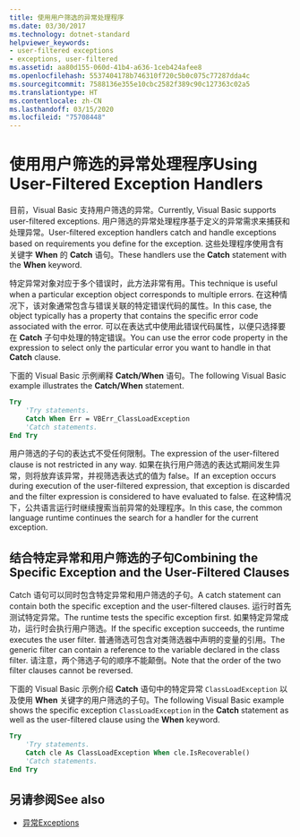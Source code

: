 ```yaml
---
title: 使用用户筛选的异常处理程序
ms.date: 03/30/2017
ms.technology: dotnet-standard
helpviewer_keywords:
- user-filtered exceptions
- exceptions, user-filtered
ms.assetid: aa80d155-060d-41b4-a636-1ceb424afee8
ms.openlocfilehash: 5537404178b746310f720c5b0c075c77287dda4c
ms.sourcegitcommit: 7588136e355e10cbc2582f389c90c127363c02a5
ms.translationtype: HT
ms.contentlocale: zh-CN
ms.lasthandoff: 03/15/2020
ms.locfileid: "75708448"
---
```

# <a name="using-user-filtered-exception-handlers"></a><span data-ttu-id="37a19-102">使用用户筛选的异常处理程序</span><span class="sxs-lookup"><span data-stu-id="37a19-102">Using User-Filtered Exception Handlers</span></span>

<span data-ttu-id="37a19-103">目前，Visual Basic 支持用户筛选的异常。</span><span class="sxs-lookup"><span data-stu-id="37a19-103">Currently, Visual Basic supports user-filtered exceptions.</span></span> <span data-ttu-id="37a19-104">用户筛选的异常处理程序基于定义的异常需求来捕获和处理异常。</span><span class="sxs-lookup"><span data-stu-id="37a19-104">User-filtered exception handlers catch and handle exceptions based on requirements you define for the exception.</span></span> <span data-ttu-id="37a19-105">这些处理程序使用含有关键字 **When** 的 **Catch** 语句。</span><span class="sxs-lookup"><span data-stu-id="37a19-105">These handlers use the **Catch** statement with the **When** keyword.</span></span>  
  
 <span data-ttu-id="37a19-106">特定异常对象对应于多个错误时，此方法非常有用。</span><span class="sxs-lookup"><span data-stu-id="37a19-106">This technique is useful when a particular exception object corresponds to multiple errors.</span></span> <span data-ttu-id="37a19-107">在这种情况下，该对象通常包含与错误关联的特定错误代码的属性。</span><span class="sxs-lookup"><span data-stu-id="37a19-107">In this case, the object typically has a property that contains the specific error code associated with the error.</span></span> <span data-ttu-id="37a19-108">可以在表达式中使用此错误代码属性，以便只选择要在 **Catch** 子句中处理的特定错误。</span><span class="sxs-lookup"><span data-stu-id="37a19-108">You can use the error code property in the expression to select only the particular error you want to handle in that **Catch** clause.</span></span>  
  
 <span data-ttu-id="37a19-109">下面的 Visual Basic 示例阐释 **Catch/When** 语句。</span><span class="sxs-lookup"><span data-stu-id="37a19-109">The following Visual Basic example illustrates the **Catch/When** statement.</span></span>  
  
```vb
Try  
    'Try statements.  
    Catch When Err = VBErr_ClassLoadException
    'Catch statements.
End Try  
```  
  
 <span data-ttu-id="37a19-110">用户筛选的子句的表达式不受任何限制。</span><span class="sxs-lookup"><span data-stu-id="37a19-110">The expression of the user-filtered clause is not restricted in any way.</span></span> <span data-ttu-id="37a19-111">如果在执行用户筛选的表达式期间发生异常，则将放弃该异常，并视筛选表达式的值为 false。</span><span class="sxs-lookup"><span data-stu-id="37a19-111">If an exception occurs during execution of the user-filtered expression, that exception is discarded and the filter expression is considered to have evaluated to false.</span></span> <span data-ttu-id="37a19-112">在这种情况下，公共语言运行时继续搜索当前异常的处理程序。</span><span class="sxs-lookup"><span data-stu-id="37a19-112">In this case, the common language runtime continues the search for a handler for the current exception.</span></span>  
  
## <a name="combining-the-specific-exception-and-the-user-filtered-clauses"></a><span data-ttu-id="37a19-113">结合特定异常和用户筛选的子句</span><span class="sxs-lookup"><span data-stu-id="37a19-113">Combining the Specific Exception and the User-Filtered Clauses</span></span>  
 <span data-ttu-id="37a19-114">Catch 语句可以同时包含特定异常和用户筛选的子句。</span><span class="sxs-lookup"><span data-stu-id="37a19-114">A catch statement can contain both the specific exception and the user-filtered clauses.</span></span> <span data-ttu-id="37a19-115">运行时首先测试特定异常。</span><span class="sxs-lookup"><span data-stu-id="37a19-115">The runtime tests the specific exception first.</span></span> <span data-ttu-id="37a19-116">如果特定异常成功，运行时会执行用户筛选。</span><span class="sxs-lookup"><span data-stu-id="37a19-116">If the specific exception succeeds, the runtime executes the user filter.</span></span> <span data-ttu-id="37a19-117">普通筛选可包含对类筛选器中声明的变量的引用。</span><span class="sxs-lookup"><span data-stu-id="37a19-117">The generic filter can contain a reference to the variable declared in the class filter.</span></span> <span data-ttu-id="37a19-118">请注意，两个筛选子句的顺序不能颠倒。</span><span class="sxs-lookup"><span data-stu-id="37a19-118">Note that the order of the two filter clauses cannot be reversed.</span></span>  
  
 <span data-ttu-id="37a19-119">下面的 Visual Basic 示例介绍 **Catch** 语句中的特定异常 `ClassLoadException` 以及使用 **When** 关键字的用户筛选的子句。</span><span class="sxs-lookup"><span data-stu-id="37a19-119">The following Visual Basic example shows the specific exception `ClassLoadException` in the **Catch** statement as well as the user-filtered clause using the **When** keyword.</span></span>  
  
```vb
Try  
    'Try statements.
    Catch cle As ClassLoadException When cle.IsRecoverable()  
    'Catch statements.
End Try  
```  

## <a name="see-also"></a><span data-ttu-id="37a19-120">另请参阅</span><span class="sxs-lookup"><span data-stu-id="37a19-120">See also</span></span>

- [<span data-ttu-id="37a19-121">异常</span><span class="sxs-lookup"><span data-stu-id="37a19-121">Exceptions</span></span>](index.md)
